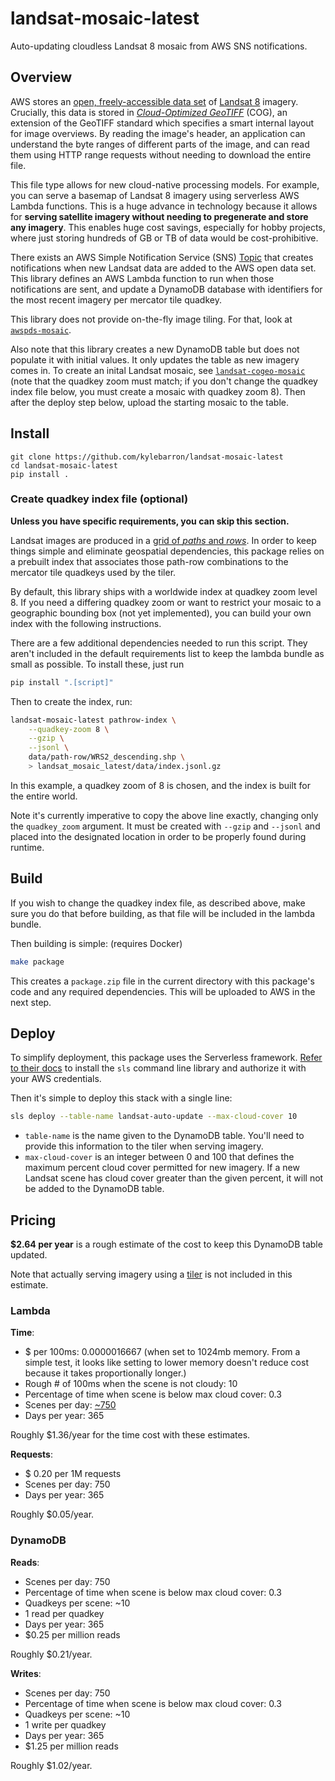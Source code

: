 # landsat-mosaic-latest

Auto-updating cloudless Landsat 8 mosaic from AWS SNS notifications.

## Overview

AWS stores an [open, freely-accessible data
set](https://registry.opendata.aws/landsat-8/) of [Landsat
8](https://www.usgs.gov/land-resources/nli/landsat/landsat-8?qt-science_support_page_related_con=0#)
imagery. Crucially, this data is stored in [_Cloud-Optimized
GeoTIFF_](https://www.cogeo.org/) (COG), an extension of the GeoTIFF standard
which specifies a smart internal layout for image overviews. By reading the
image's header, an application can understand the byte ranges of different parts
of the image, and can read them using HTTP range requests without needing to
download the entire file.

This file type allows for new cloud-native processing models. For example, you
can serve a basemap of Landsat 8 imagery using serverless AWS Lambda functions.
This is a huge advance in technology because it allows for **serving satellite
imagery without needing to pregenerate and store any imagery**. This enables
huge cost savings, especially for hobby projects, where just storing hundreds of
GB or TB of data would be cost-prohibitive.

There exists an AWS Simple Notification Service (SNS)
[Topic](https://registry.opendata.aws/landsat-8/) that creates notifications
when new Landsat data are added to the AWS open data set. This library defines
an AWS Lambda function to run when those notifications are sent, and update a
DynamoDB database with identifiers for the most recent imagery per mercator tile
quadkey.

This library does not provide on-the-fly image tiling. For that, look at
[`awspds-mosaic`](https://github.com/developmentseed/awspds-mosaic).

Also note that this library creates a new DynamoDB table but does not populate
it with initial values. It only updates the table as new imagery comes in. To
create an inital Landsat mosaic, see
[`landsat-cogeo-mosaic`](https://github.com/kylebarron/landsat-cogeo-mosaic)
(note that the quadkey zoom must match; if you don't change the quadkey index
file below, you must create a mosaic with quadkey zoom 8). Then after the deploy
step below, upload the starting mosaic to the table.

## Install

```
git clone https://github.com/kylebarron/landsat-mosaic-latest
cd landsat-mosaic-latest
pip install .
```

### Create quadkey index file (optional)

**Unless you have specific requirements, you can skip this section.**

Landsat images are produced in a [grid of _paths_ and
_rows_](https://landsat.gsfc.nasa.gov/wp-content/uploads/2013/01/wrs2.gif). In
order to keep things simple and eliminate geospatial dependencies, this package
relies on a prebuilt index that associates those path-row combinations to the
mercator tile quadkeys used by the tiler.

By default, this library ships with a worldwide index at quadkey zoom level 8.
If you need a differing quadkey zoom or want to restrict your mosaic to a
geographic bounding box (not yet implemented), you can build your own index with
the following instructions.

There are a few additional dependencies needed to run this script. They aren't
included in the default requirements list to keep the lambda bundle as small as
possible. To install these, just run

```bash
pip install ".[script]"
```

Then to create the index, run:

```bash
landsat-mosaic-latest pathrow-index \
    --quadkey-zoom 8 \
    --gzip \
    --jsonl \
    data/path-row/WRS2_descending.shp \
    > landsat_mosaic_latest/data/index.jsonl.gz
```

In this example, a quadkey zoom of 8 is chosen, and the index is built for the
entire world.

Note it's currently imperative to copy the above line exactly, changing only the
`quadkey_zoom` argument. It must be created with `--gzip` and `--jsonl` and
placed into the designated location in order to be properly found during
runtime.

## Build

If you wish to change the quadkey index file, as described above, make sure you
do that before building, as that file will be included in the lambda bundle.

Then building is simple: (requires Docker)

```bash
make package
```

This creates a `package.zip` file in the current directory with this package's
code and any required dependencies. This will be uploaded to AWS in the next
step.

## Deploy

To simplify deployment, this package uses the Serverless framework. [Refer to
their docs](https://serverless.com/framework/docs/getting-started/) to install
the `sls` command line library and authorize it with your AWS credentials.

Then it's simple to deploy this stack with a single line:

```bash
sls deploy --table-name landsat-auto-update --max-cloud-cover 10
```

- `table-name` is the name given to the DynamoDB table. You'll need to provide this information to the tiler when serving imagery.
- `max-cloud-cover` is an integer between 0 and 100 that defines the maximum percent cloud cover permitted for new imagery. If a new Landsat scene has cloud cover greater than the given percent, it will not be added to the DynamoDB table.

## Pricing

**\$2.64 per year** is a rough estimate of the cost to keep this DynamoDB table updated.

Note that actually serving imagery using a
[tiler](https://github.com/developmentseed/awspds-mosaic) is not included in
this estimate.

### Lambda

**Time**:

- \$ per 100ms: 0.0000016667 (when set to 1024mb memory. From a simple test, it looks like setting to lower memory doesn't reduce cost because it takes proportionally longer.)
- Rough # of 100ms when the scene is not cloudy: 10
- Percentage of time when scene is below max cloud cover: 0.3
- Scenes per day: [~750](https://www.usgs.gov/faqs/what-are-acquisition-schedules-landsat-satellites?qt-news_science_products=0#qt-news_science_products)
- Days per year: 365

Roughly \$1.36/year for the time cost with these estimates.

**Requests**:

- \$ 0.20 per 1M requests
- Scenes per day: 750
- Days per year: 365

Roughly \$0.05/year.

### DynamoDB

**Reads**:

- Scenes per day: 750
- Percentage of time when scene is below max cloud cover: 0.3
- Quadkeys per scene: ~10
- 1 read per quadkey
- Days per year: 365
- \$0.25 per million reads

Roughly \$0.21/year.

**Writes**:

- Scenes per day: 750
- Percentage of time when scene is below max cloud cover: 0.3
- Quadkeys per scene: ~10
- 1 write per quadkey
- Days per year: 365
- \$1.25 per million reads

Roughly \$1.02/year.
